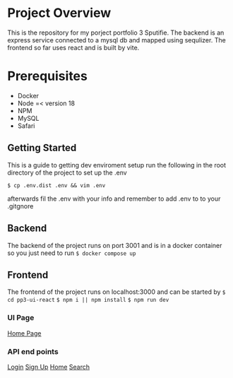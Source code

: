 # Project Overview

This is the repository for my porject portfolio 3 Sputifie. The backend is an express service connected to a mysql db and mapped using sequlizer. The frontend so far uses react and is built by vite.

# Prerequisites
- Docker 
- Node =< version 18
- NPM
- MySQL
- Safari

## Getting Started

This is a guide to getting dev enviroment setup run the following in the root directory of the project to set up the .env

   `$ cp .env.dist .env && vim .env`

afterwards fil the .env with your info and remember to add .env to to your .gitgnore
## Backend
The backend of the project runs on port 3001 and is in a docker container so you just need to run
    `$ docker compose up`

## Frontend 
The frontend of the project runs on localhost:3000 and can be started by 
    `$ cd pp3-ui-react`
    `$ npm i || npm install`
    `$ npm run dev`

### UI Page
[Home Page](http://localhost:3000)
### API end points
[Login](http://localhost:3001/api/v1/login)
[Sign Up](http://localhost:3001/api/v1/signup)
[Home](http://localhost:3001/api/v1/user)
[Search](http://localhost:3001/api/v1/search)
